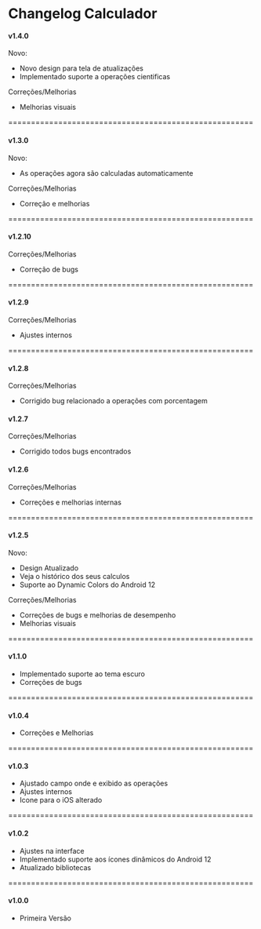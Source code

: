 Changelog Calculador
======================================================

#### v1.4.0
Novo:
- Novo design para tela de atualizações
- Implementado suporte a operações cientificas

Correções/Melhorias
- Melhorias visuais

======================================================

#### v1.3.0
Novo:
- As operações agora são calculadas automaticamente

Correções/Melhorias
- Correção e melhorias

======================================================

#### v1.2.10

Correções/Melhorias
- Correção de bugs

======================================================

#### v1.2.9

Correções/Melhorias
- Ajustes internos

======================================================

#### v1.2.8

Correções/Melhorias
- Corrigido bug relacionado a operações com porcentagem

#### v1.2.7

Correções/Melhorias
- Corrigido todos bugs encontrados

#### v1.2.6

Correções/Melhorias
- Correções e melhorias internas

======================================================
#### v1.2.5

Novo:
- Design Atualizado
- Veja o histórico dos seus calculos
- Suporte ao Dynamic Colors do Android 12

Correções/Melhorias
- Correções de bugs e melhorias de desempenho
- Melhorias visuais

======================================================
#### v1.1.0
- Implementado suporte ao tema escuro
- Correções de bugs

======================================================
#### v1.0.4
- Correções e Melhorias

======================================================
#### v1.0.3
- Ajustado campo onde e exibido as operações
- Ajustes internos
- Icone para o iOS alterado

======================================================
#### v1.0.2
- Ajustes na interface
- Implementado suporte aos ícones dinâmicos do Android 12
- Atualizado bibliotecas

======================================================
#### v1.0.0
- Primeira Versão